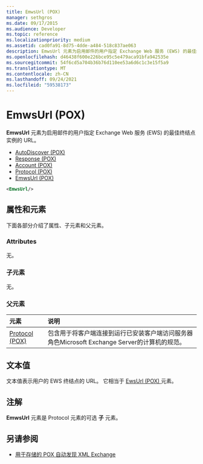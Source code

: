 ```yaml
---
title: EmwsUrl (POX)
manager: sethgros
ms.date: 09/17/2015
ms.audience: Developer
ms.topic: reference
ms.localizationpriority: medium
ms.assetid: cad0fa91-8d75-4dde-a484-518c837ae063
description: EmwsUrl 元素为启用邮件的用户指定 Exchange Web 服务 (EWS) 的最佳终结点实例的 URL。
ms.openlocfilehash: d46438f600e226bce95c5e479aca91bfa942535e
ms.sourcegitcommit: 54f6cd5a704b36b76d110ee53a6d6c1c3e15f5a9
ms.translationtype: MT
ms.contentlocale: zh-CN
ms.lasthandoff: 09/24/2021
ms.locfileid: "59538173"
---
```

# <a name="emwsurl-pox"></a>EmwsUrl (POX)

**EmwsUrl** 元素为启用邮件的用户指定 Exchange Web 服务 (EWS) 的最佳终结点实例的 URL。 
  
- [AutoDiscover (POX)](autodiscover-pox.md) 
- [Response (POX)](response-pox.md) 
- [Account (POX)](account-pox.md) 
- [Protocol (POX)](protocol-pox.md) 
- [EmwsUrl (POX)](emwsurl-pox.md)
  
```XML
<EmwsUrl/>
```

## <a name="attributes-and-elements"></a>属性和元素

下面各部分介绍了属性、子元素和父元素。
  
### <a name="attributes"></a>Attributes

无。
  
### <a name="child-elements"></a>子元素

无。
  
### <a name="parent-elements"></a>父元素

|**元素**|**说明**|
|:-----|:-----|
|[Protocol (POX)](protocol-pox.md) <br/> |包含用于将客户端连接到运行已安装客户端访问服务器角色Microsoft Exchange Server的计算机的规范。  <br/> |
   
## <a name="text-value"></a>文本值

文本值表示用户的 EWS 终结点的 URL。 它相当于 [EwsUrl (POX) ](ewsurl-pox.md) 元素。 
  
## <a name="remarks"></a>注解

**EmwsUrl** 元素是 Protocol 元素的可选 **子** 元素。 
  
## <a name="see-also"></a>另请参阅

- [用于存储的 POX 自动发现 XML Exchange](pox-autodiscover-xml-elements-for-exchange.md)


